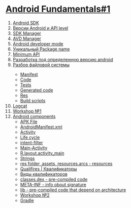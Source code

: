 <h1><a href="https://www.youtube.com/watch?v=d0944nsdnAg&list=PLjLCGE4bVpHCJvtGpEVl-4IYGHB1A8FCc&index=15">Android Fundamentals#1</a></h1>
<ol>
<li><a href ="https://www.youtube.com/live/d0944nsdnAg?feature=share&t=913">Android SDK</li>
<li><a href ="https://www.youtube.com/live/d0944nsdnAg?feature=share&t=938">Версии Android и API level</li>
<li><a href ="https://www.youtube.com/live/d0944nsdnAg?feature=share&t=1045">SDK Manager</li>
<li><a href ="https://www.youtube.com/live/d0944nsdnAg?feature=share&t=1154">AVD Manager</li>
<li><a href ="https://www.youtube.com/live/d0944nsdnAg?feature=share&t=1316">Android developer mode</li>
<li><a href ="https://www.youtube.com/live/d0944nsdnAg?feature=share&t=1316">Уникальный Package name</li>
<li><a href ="https://www.youtube.com/live/d0944nsdnAg?feature=share&t=1513">Minimum API</li>
<li><a href ="https://www.youtube.com/live/d0944nsdnAg?feature=share&t=1580">Разработка под определенную версию android</li>
<li><a href ="https://www.youtube.com/live/d0944nsdnAg?feature=share&t=1820">Разбор файловой системы</li>
<ul>
<li><a href ="https://www.youtube.com/live/d0944nsdnAg?feature=share&t=1820">Manifest</li>
<li><a href ="https://www.youtube.com/live/d0944nsdnAg?feature=share&t=1820">Code</li>
<li><a href ="https://www.youtube.com/live/d0944nsdnAg?feature=share&t=1820">Tests</li>
<li><a href ="https://www.youtube.com/live/d0944nsdnAg?feature=share&t=1820">Generated code</li>
<li><a href ="https://www.youtube.com/live/d0944nsdnAg?feature=share&t=1820">Res</li>
<li><a href ="https://www.youtube.com/live/d0944nsdnAg?feature=share&t=1989">Build scripts</li>
</ul>
<li><a href ="https://www.youtube.com/live/d0944nsdnAg?feature=share&t=2056">Logcat</li>
<li><a href ="https://www.youtube.com/live/d0944nsdnAg?feature=share&t=2144">Workshop №1</li>
<li><a href ="https://www.youtube.com/live/d0944nsdnAg?feature=share&t=3978">Android components
<ul>
<li><a href ="https://www.youtube.com/live/d0944nsdnAg?feature=share&t=3992">APK File</li>
<li><a href ="https://www.youtube.com/live/d0944nsdnAg?feature=share&t=4096">AndroidManifest.xml</li>
<li><a href ="https://www.youtube.com/live/d0944nsdnAg?feature=share&t=4165">Activity</li>
<li><a href ="https://www.youtube.com/live/d0944nsdnAg?feature=share&t=4210">Life cycle</li>
<li><a href ="https://www.youtube.com/live/d0944nsdnAg?feature=share&t=4296">intent-filter</li>
<li><a href ="https://www.youtube.com/live/d0944nsdnAg?feature=share&t=4364">Main-Activity</li>
<li><a href ="https://www.youtube.com/live/d0944nsdnAg?feature=share&t=4407">R.layout.activity_main</li>
<li><a href ="https://www.youtube.com/live/d0944nsdnAg?feature=share&t=4642">Strings</li>
<li><a href ="https://www.youtube.com/live/d0944nsdnAg?feature=share&t=1820">res folder, assets, resources.arcs - resources</li>
<li><a href ="https://www.youtube.com/live/d0944nsdnAg?feature=share&t=4769">Qualifires | Квалификаторы</li>
<li><a href ="https://www.youtube.com/live/d0944nsdnAg?feature=share&t=4941">Виды квалификаторов</li>
<li><a href ="https://www.youtube.com/live/d0944nsdnAg?feature=share&t=1820">classes.dex - pre-compiled code</li>
<li><a href ="https://www.youtube.com/live/d0944nsdnAg?feature=share&t=1820">META-INF - info obout signature</li>
<li><a href ="https://www.youtube.com/live/d0944nsdnAg?feature=share&t=1989">lib - pre-compiled code that depend on architecture</li>
<li><a href ="https://www.youtube.com/live/d0944nsdnAg?feature=share&t=5001">Workshop №2</li>
<li><a href ="https://www.youtube.com/live/d0944nsdnAg?feature=share&t=6463">Gradle</li>
</ul>  
</li>









</ol>
